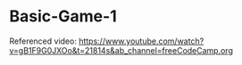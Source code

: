 # Basic-Game-1

Referenced video: https://www.youtube.com/watch?v=gB1F9G0JXOo&t=21814s&ab_channel=freeCodeCamp.org
